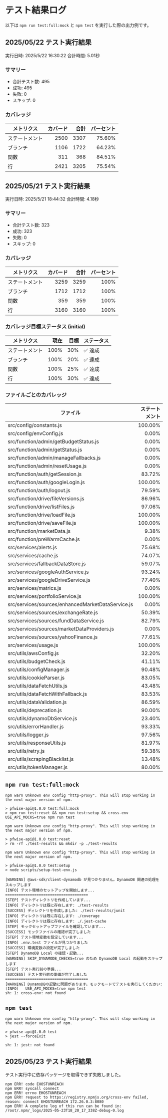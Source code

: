 # テスト結果ログ

以下は `npm run test:full:mock` と `npm test` を実行した際の出力例です。

## 2025/05/22 テスト実行結果

実行日時: 2025/5/22 16:30:22
合計時間: 5.01秒

### サマリー
- 合計テスト数: 495
- 成功: 495
- 失敗: 0
- スキップ: 0

### カバレッジ
| メトリクス     | カバード | 合計 | パーセント |
|--------------|------:|-----:|--------:|
| ステートメント | 2500 | 3307 | 75.60% |
| ブランチ      | 1106 | 1722 | 64.23% |
| 関数         | 311 | 368 | 84.51% |
| 行           | 2421 | 3205 | 75.54% |

## 2025/05/21 テスト実行結果

実行日時: 2025/5/21 18:44:32
合計時間: 4.18秒

### サマリー
- 合計テスト数: 323
- 成功: 323
- 失敗: 0
- スキップ: 0

### カバレッジ
| メトリクス | カバード | 合計 | パーセント |
|--------------|------:|-----:|--------:|
| ステートメント | 3259 | 3259 | 100% |
| ブランチ      | 1712 | 1712 | 100% |
| 関数         | 359 | 359 | 100% |
| 行           | 3160 | 3160 | 100% |

### カバレッジ目標ステータス (initial)
| メトリクス | 現在 | 目標 | ステータス |
|--------------|-------:|-------:|----------|
| ステートメント | 100% | 30% | ✅ 達成 |
| ブランチ      | 100% | 20% | ✅ 達成 |
| 関数         | 100% | 25% | ✅ 達成 |
| 行           | 100% | 30% | ✅ 達成 |

### ファイルごとのカバレッジ

| ファイル | ステートメント | ブランチ | 関数 | 行 |
|---------|------------:|-------:|-----:|----:|
| src/config/constants.js | 100.00% | 0.00% | 0.00% | 100.00% |
| src/config/envConfig.js | 0.00% | 0.00% | 0.00% | 0.00% |
| src/function/admin/getBudgetStatus.js | 0.00% | 0.00% | 0.00% | 0.00% |
| src/function/admin/getStatus.js | 0.00% | 0.00% | 0.00% | 0.00% |
| src/function/admin/manageFallbacks.js | 0.00% | 0.00% | 0.00% | 0.00% |
| src/function/admin/resetUsage.js | 0.00% | 0.00% | 0.00% | 0.00% |
| src/function/auth/getSession.js | 83.72% | 78.79% | 100.00% | 83.72% |
| src/function/auth/googleLogin.js | 100.00% | 100.00% | 100.00% | 100.00% |
| src/function/auth/logout.js | 79.59% | 78.95% | 100.00% | 79.59% |
| src/function/drive/fileVersions.js | 86.96% | 72.73% | 100.00% | 86.67% |
| src/function/drive/listFiles.js | 97.06% | 62.50% | 100.00% | 100.00% |
| src/function/drive/loadFile.js | 100.00% | 90.00% | 100.00% | 100.00% |
| src/function/drive/saveFile.js | 100.00% | 89.47% | 100.00% | 100.00% |
| src/function/marketData.js | 9.38% | 0.00% | 0.00% | 9.41% |
| src/function/preWarmCache.js | 0.00% | 0.00% | 0.00% | 0.00% |
| src/services/alerts.js | 75.68% | 20.00% | 80.00% | 75.68% |
| src/services/cache.js | 74.07% | 76.47% | 78.57% | 73.33% |
| src/services/fallbackDataStore.js | 59.07% | 52.14% | 76.19% | 59.06% |
| src/services/googleAuthService.js | 93.24% | 79.17% | 100.00% | 94.52% |
| src/services/googleDriveService.js | 77.40% | 90.48% | 87.10% | 76.34% |
| src/services/matrics.js | 0.00% | 0.00% | 0.00% | 0.00% |
| src/services/portfolioService.js | 100.00% | 89.36% | 100.00% | 100.00% |
| src/services/sources/enhancedMarketDataService.js | 0.00% | 0.00% | 0.00% | 0.00% |
| src/services/sources/exchangeRate.js | 50.39% | 42.42% | 87.50% | 50.39% |
| src/services/sources/fundDataService.js | 82.79% | 64.81% | 92.86% | 82.91% |
| src/services/sources/marketDataProviders.js | 0.00% | 0.00% | 0.00% | 0.00% |
| src/services/sources/yahooFinance.js | 77.61% | 60.00% | 87.50% | 78.13% |
| src/services/usage.js | 100.00% | 100.00% | 100.00% | 100.00% |
| src/utils/awsConfig.js | 32.20% | 6.06% | 9.09% | 31.03% |
| src/utils/budgetCheck.js | 41.11% | 35.90% | 33.33% | 41.57% |
| src/utils/configManager.js | 90.48% | 78.95% | 100.00% | 100.00% |
| src/utils/cookieParser.js | 83.05% | 75.93% | 100.00% | 83.93% |
| src/utils/dataFetchUtils.js | 43.48% | 0.00% | 25.00% | 43.48% |
| src/utils/dataFetchWithFallback.js | 83.53% | 76.19% | 100.00% | 82.93% |
| src/utils/dataValidation.js | 86.59% | 72.92% | 100.00% | 87.01% |
| src/utils/deprecation.js | 90.00% | 16.67% | 100.00% | 90.00% |
| src/utils/dynamoDbService.js | 23.40% | 17.86% | 6.25% | 23.66% |
| src/utils/errorHandler.js | 93.33% | 77.55% | 100.00% | 93.33% |
| src/utils/logger.js | 97.56% | 81.25% | 100.00% | 97.50% |
| src/utils/responseUtils.js | 81.97% | 69.49% | 83.33% | 81.97% |
| src/utils/retry.js | 59.38% | 67.74% | 33.33% | 66.67% |
| src/utils/scrapingBlacklist.js | 13.48% | 29.63% | 0.00% | 13.48% |
| src/utils/tokenManager.js | 80.00% | 65.00% | 50.00% | 80.00% |
## `npm run test:full:mock`

```
npm warn Unknown env config "http-proxy". This will stop working in the next major version of npm.

> pfwise-api@1.0.0 test:full:mock
> npm run test:reset && npm run test:setup && cross-env USE_API_MOCKS=true npm run test

npm warn Unknown env config "http-proxy". This will stop working in the next major version of npm.

> pfwise-api@1.0.0 test:reset
> rm -rf ./test-results && mkdir -p ./test-results

npm warn Unknown env config "http-proxy". This will stop working in the next major version of npm.

> pfwise-api@1.0.0 test:setup
> node scripts/setup-test-env.js

[WARNING] @aws-sdk/client-dynamodb が見つかりません。DynamoDB 関連の処理をスキップします
[INFO] テスト環境のセットアップを開始します...
=====================================
[STEP] テストディレクトリを作成しています...
[INFO] ディレクトリは既に存在します: ./test-results
[SUCCESS] ディレクトリを作成しました: ./test-results/junit
[INFO] ディレクトリは既に存在します: ./coverage
[INFO] ディレクトリは既に存在します: ./.jest-cache
[STEP] モックセットアップファイルを確認しています...
[SUCCESS] モックファイルの確認が完了しました
[STEP] テスト環境変数を設定しています...
[INFO] .env.test ファイルが見つかりました
[SUCCESS] 環境変数の設定が完了しました
[STEP] DynamoDB Local の確認・起動...
[WARNING] SKIP_DYNAMODB_CHECKS=true のため DynamoDB Local の起動をスキップします
[STEP] テスト実行前の準備...
[SUCCESS] テスト実行前の準備が完了しました
=====================================
[WARNING] DynamoDBの起動に問題があります。モックモードでテストを実行してください:
[INFO]   USE_API_MOCKS=true npm test
sh: 1: cross-env: not found
```

## `npm test`

```
npm warn Unknown env config "http-proxy". This will stop working in the next major version of npm.

> pfwise-api@1.0.0 test
> jest --forceExit

sh: 1: jest: not found
```

## 2025/05/23 テスト実行結果

テスト実行中に依存パッケージを取得できず失敗しました。
```
npm ERR! code EHOSTUNREACH
npm ERR! syscall connect
npm ERR! errno EHOSTUNREACH
npm ERR! request to https://registry.npmjs.org/cross-env failed, reason: connect EHOSTUNREACH 172.26.0.3:8080
npm ERR! A complete log of this run can be found in: /root/.npm/_logs/2025-05-23T18_20_17_338Z-debug-0.log
```
